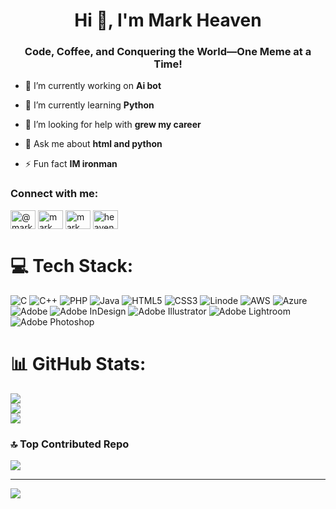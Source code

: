 <h1 align="center">Hi 👋, I'm Mark Heaven</h1>
<h3 align="center">Code, Coffee, and Conquering the World—One Meme at a Time!</h3>

- 🔭 I’m currently working on **Ai bot**

- 🌱 I’m currently learning **Python**

- 🤝 I’m looking for help with **grew my career**

- 💬 Ask me about **html and python**

- ⚡ Fun fact **IM ironman**

<h3 align="left">Connect with me:</h3>
<p align="left">
<a href="https://twitter.com/@markheaven18" target="blank"><img align="center" src="https://raw.githubusercontent.com/rahuldkjain/github-profile-readme-generator/master/src/images/icons/Social/twitter.svg" alt="@markheaven18" height="30" width="40" /></a>
<a href="https://linkedin.com/in/mark heaven" target="blank"><img align="center" src="https://raw.githubusercontent.com/rahuldkjain/github-profile-readme-generator/master/src/images/icons/Social/linked-in-alt.svg" alt="mark heaven" height="30" width="40" /></a>
<a href="https://fb.com/mark heeven" target="blank"><img align="center" src="https://raw.githubusercontent.com/rahuldkjain/github-profile-readme-generator/master/src/images/icons/Social/facebook.svg" alt="mark heeven" height="30" width="40" /></a>
<a href="https://instagram.com/heaven.1742" target="blank"><img align="center" src="https://raw.githubusercontent.com/rahuldkjain/github-profile-readme-generator/master/src/images/icons/Social/instagram.svg" alt="heaven.1742" height="30" width="40" /></a>
</p>


# 💻 Tech Stack:
![C](https://img.shields.io/badge/c-%2300599C.svg?style=for-the-badge&logo=c&logoColor=white) ![C++](https://img.shields.io/badge/c++-%2300599C.svg?style=for-the-badge&logo=c%2B%2B&logoColor=white) ![PHP](https://img.shields.io/badge/php-%23777BB4.svg?style=for-the-badge&logo=php&logoColor=white) ![Java](https://img.shields.io/badge/java-%23ED8B00.svg?style=for-the-badge&logo=openjdk&logoColor=white) ![HTML5](https://img.shields.io/badge/html5-%23E34F26.svg?style=for-the-badge&logo=html5&logoColor=white) ![CSS3](https://img.shields.io/badge/css3-%231572B6.svg?style=for-the-badge&logo=css3&logoColor=white) ![Linode](https://img.shields.io/badge/linode-00A95C?style=for-the-badge&logo=linode&logoColor=white) ![AWS](https://img.shields.io/badge/AWS-%23FF9900.svg?style=for-the-badge&logo=amazon-aws&logoColor=white) ![Azure](https://img.shields.io/badge/azure-%230072C6.svg?style=for-the-badge&logo=microsoftazure&logoColor=white) ![Adobe](https://img.shields.io/badge/adobe-%23FF0000.svg?style=for-the-badge&logo=adobe&logoColor=white) ![Adobe InDesign](https://img.shields.io/badge/Adobe%20InDesign-49021F?style=for-the-badge&logo=adobeindesign&logoColor=FF3366) ![Adobe Illustrator](https://img.shields.io/badge/adobe%20illustrator-%23FF9A00.svg?style=for-the-badge&logo=adobe%20illustrator&logoColor=white) ![Adobe Lightroom](https://img.shields.io/badge/Adobe%20Lightroom-31A8FF.svg?style=for-the-badge&logo=Adobe%20Lightroom&logoColor=white) ![Adobe Photoshop](https://img.shields.io/badge/adobe%20photoshop-%2331A8FF.svg?style=for-the-badge&logo=adobe%20photoshop&logoColor=white)
# 📊 GitHub Stats:
![](https://github-readme-stats.vercel.app/api?username=heaveyyy&theme=dark&hide_border=false&include_all_commits=true&count_private=true)<br/>
![](https://github-readme-streak-stats.herokuapp.com/?user=heaveyyy&theme=dark&hide_border=false)<br/>
![](https://github-readme-stats.vercel.app/api/top-langs/?username=heaveyyy&theme=dark&hide_border=false&include_all_commits=true&count_private=true&layout=compact)

### 🔝 Top Contributed Repo
![](https://github-contributor-stats.vercel.app/api?username=heaveyyy&limit=5&theme=dark&combine_all_yearly_contributions=true)

---
[![](https://visitcount.itsvg.in/api?id=heaveyyy&icon=0&color=0)](https://visitcount.itsvg.in)

<!-- Proudly created with GPRM ( https://gprm.itsvg.in ) -->
